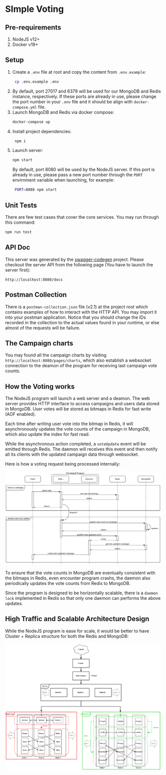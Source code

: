 # SImple Voting

## Pre-requirements
1. NodeJS v12+
2. Docker v19+

## Setup
1. Create a `.env` file at root and copy the content from `.env.example`:
   ```sh
    cp .env.example .env
   ```
2. By default, port 27017 and 6379 will be used for our MongoDB and Redis instance, respectively. If these ports are already in use, please change the port number in your `.env` file and it should be align with `docker-compose.yml` file.
3. Launch MongoDB and Redis via docker compose:
   ```sh
   docker-compose up
   ```
4. Install project dependencies:
   ```sh
    npm i
   ```
5. Launch server:
   ```sh
   npm start
   ```
   By default, port 8080 will be used by the NodeJS server. If this port is already in use, please pass a new port number through the `PORT` envirnment variable when launching, for example:
   ```sh
    PORT=8888 npm start
   ```

## Unit Tests
There are few test cases that cover the core services. You may run through this command:
```sh
npm run test
```

## API Doc
This server was generated by the [swagger-codegen](https://github.com/swagger-api/swagger-codegen) project. Please checkout the server API from the following page (You have to launch the server first):
```
http://localhost:8080/docs
```

## Postman Collection
There is a `postman-collection.json` file (v2.1) at the project root which contains examples of how to interact with the HTTP API. You may import it into your postman application. Notice that you should change the IDs recorded in the collection to the actual values found in your runtime, or else almost of the requests will be failure.

## The Campaign charts
You may found all the campaign charts by visiting `http://localhost:8080/pages/charts`, which also establish a websocket connection to the deamon of the program for receiving last campaign vote counts.

## How the Voting works
The NodeJS program will launch a web server and a deamon. The web server provides HTTP interface to access campaigns and users data stored in MongoDB. User votes will be stored as bitmaps in Redis for fast write (AOF enabled).

Each time after writing user vote into the bitmap in Redis, it will asynchronously updates the vote counts of the campaign in MongoDB, which also update the index for fast read.

While the asynchronous action completed, a `voteUpdate` event will be emitted through Redis. The daemon will receives this event and then notify all its clients with the updated campaign data through websocket.

Here is how a voting request being processed internally:

![Voting flow image](docs/voting-flow.svg)

To ensure that the vote counts in MongoDB are eventually consistent with the bitmaps in Redis, even encounter program crashs, the daemon also periodically updates the vote counts from Redis to MongoDB.

Since the program is designed to be horizontally scalable, there is a `daemon lock` implemented in Redis so that only one daemon can performs the above updates.

## High Traffic and Scalable Architecture Design
While the NodeJS program is ease for scale, it would be better to have Cluster + Replica structure for both the Redis and MongoDB:

![Architectture image](docs/voting-arch.svg)
